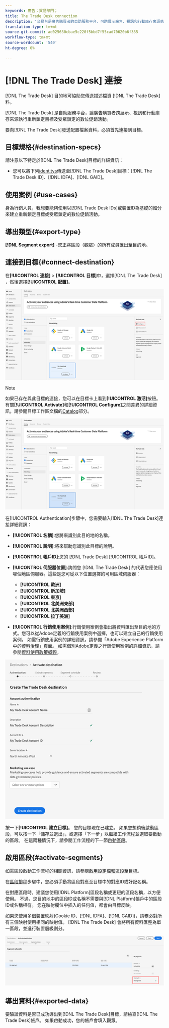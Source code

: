 ```yaml
---
keywords: 廣告；貿易部門；
title: The Trade Desk connection
description: '交易台是廣告購買者的自助服務平台，可跨展示廣告、視訊和行動庫存來源執行重新鎖定目標及受眾目標數位宣傳。 '
translation-type: tm+mt
source-git-commit: ad025630cbae5c220f5bbd7f55cad70620b6f335
workflow-type: tm+mt
source-wordcount: '540'
ht-degree: 0%

---
```



# [!DNL The Trade Desk] 連接

[!DNL The Trade Desk] 目的地可協助您傳送描述檔資 [!DNL The Trade Desk]料。

[!DNL The Trade Desk] 是自助服務平台，讓廣告購買者跨展示、視訊和行動庫存來源執行重新鎖定目標及受眾鎖定的數位促銷活動。

要向[!DNL The Trade Desk]發送配置檔案資料，必須首先連接到目標。

## 目標規格{#destination-specs}

請注意以下特定於[!DNL The Trade Desk]目標的詳細資訊：

* 您可以將下列[identitys](../../../identity-service/namespaces.md)傳送至[!DNL The Trade Desk]目標：[!DNL The Trade Desk ID]、[!DNL IDFA]、[!DNL GAID]。

## 使用案例 {#use-cases}

身為行銷人員，我想要能夠使用以[!DNL Trade Desk IDs]或裝置ID為基礎的細分來建立重新鎖定目標或受眾鎖定的數位促銷活動。

## 導出類型{#export-type}

**[!DNL Segment export]** -您正將區段（觀眾）的所有成員匯出至目的地。

## 連接到目標{#connect-destination}

在&#x200B;**[!UICONTROL 連接]** > **[!UICONTROL 目標]**&#x200B;中，選擇[!DNL The Trade Desk] ，然後選擇&#x200B;**[!UICONTROL 配置]**。

![配置交易台目標](../../assets/catalog/advertising/tradedesk/configure.png)

>[!NOTE]
>
>如果已存在與此目標的連接，您可以在目標卡上看到&#x200B;**[!UICONTROL 激活]**&#x200B;按鈕。 有關&#x200B;**[!UICONTROL Activate]**&#x200B;和&#x200B;**[!UICONTROL Configure]**&#x200B;之間差異的詳細資訊，請參閱目標工作區文檔的[Catalog](../../ui/destinations-workspace.md#catalog)部分。
>
>![激活交易台目標](../../assets/catalog/advertising/tradedesk/activate.png)

在[!UICONTROL Authentication]步驟中，您需要輸入[!DNL The Trade Desk]連接詳細資訊：

* **[!UICONTROL 名稱]**:您將來識別此目的地的名稱。
* **[!UICONTROL 說明]**:將來幫助您識別此目標的說明。
* **[!UICONTROL 帳戶ID]**:您的 [!DNL Trade Desk] [!UICONTROL 帳戶ID]。
* **[!UICONTROL 伺服器位置]**:詢問您 [!DNL The Trade Desk] 的代表您應使用哪個地區伺服器。這些是您可從以下位置選擇的可用區域伺服器：

   * **[!UICONTROL 歐洲]**
   * **[!UICONTROL 新加坡]**
   * **[!UICONTROL 東京]**
   * **[!UICONTROL 北美洲東部]**
   * **[!UICONTROL 北美洲西部]**
   * **[!UICONTROL 拉丁美洲]**

* **[!UICONTROL 行銷使用案例]**:行銷使用案例會指出將資料匯出至目的地的方式。您可以從Adobe定義的行銷使用案例中選擇，也可以建立自己的行銷使用案例。 如需行銷使用案例的詳細資訊，請參閱「Adobe Experience Platform中的[資料治理」頁面。 ](../../../data-governance/policies/overview.md)如需個別Adobe定義之行銷使用案例的詳細資訊，請參閱[資料使用政策概觀](../../../data-governance/policies/overview.md)。

![交易台驗證步驟](../../assets/catalog/advertising/tradedesk/authenticate.png)

按一下&#x200B;**[!UICONTROL 建立目標]**。 您的目標現在已建立。 如果您想稍後啟動區段，可以按一下「儲存並退出」，或選擇「下一步」以繼續工作流程並選取要啟動的區段。 在這兩種情況下，請參閱工作流程的下一節[啟動區段](#activate-segments)。

## 啟用區段{#activate-segments}

如需區段啟動工作流程的相關資訊，請參閱[啟用設定檔和區段至目標](../../ui/activate-destinations.md#select-attributes)。

在[區段排程](../../ui/activate-destinations.md#segment-schedule)步驟中，您必須手動將區段對應至目標中的對應ID或好記名稱。

在對應區段時，建議您使用[!DNL Platform]區段名稱或更短的區段名稱，以方便使用。 不過，您目的地中的區段ID或名稱不需要與[!DNL Platform]帳戶中的區段ID或名稱相符。 您在映射欄位中插入的任何值，都會由目標反映。

如果您使用多個裝置映射(Cookie ID、[!DNL IDFA]、[!DNL GAID])，請務必對所有三個映射使用相同的映射值。 [!DNL The Trade Desk] 會將所有資料匯整為單一區段，並進行裝置層級劃分。

![區段對應ID](../../assets/common/segment-mapping-id.png)

## 導出資料{#exported-data}

要驗證資料是否已成功導出到[!DNL The Trade Desk]目標，請檢查[!DNL The Trade Desk]帳戶。 如果啟動成功，您的帳戶會填入觀眾。
